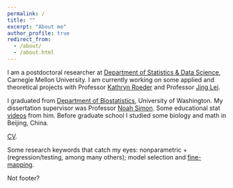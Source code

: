 ```yaml
---
permalink: /
title: ""
excerpt: "About me"
author_profile: true
redirect_from: 
  - /about/
  - /about.html
---
```


I am a postdoctoral researcher at [Department of Statistics & Data Science](https://www.cmu.edu/dietrich/statistics-datascience/index.html), Carnegie Mellon University. I am currently working on some applied and theoretical projects with Professor [Kathryn Roeder](https://www.stat.cmu.edu/~roeder/) and Professor [Jing Lei](https://www.stat.cmu.edu/~jinglei/). 

I graduated from [Department of Biostatistics](https://www.biostat.washington.edu/), University of Washington. My dissertation supervisor was Professor [Noah Simon](https://www.biostat.washington.edu/people/noah-simon). Some educational stat [videos](https://www.youtube.com/channel/UCYT3ZjN2VEOUosPoMPnI1-Q/featured) from him. Before graduate school I studied some biology and math in Beijing, China.

[CV](https://github.com/terrytianyuzhang/terrytianyuzhang.github.io/blob/master/files/CV.pdf).

Some research keywords that catch my eyes: nonparametric + (regression/testing, among many others); model selection and [fine-mapping](https://en.wikipedia.org/wiki/Genome-wide_association_study#Fine-mapping).

Not footer?